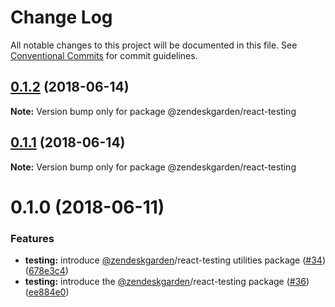 # Change Log

All notable changes to this project will be documented in this file.
See [Conventional Commits](https://conventionalcommits.org) for commit guidelines.

<a name="0.1.2"></a>
## [0.1.2](https://github.com/zendeskgarden/react-components/compare/@zendeskgarden/react-testing@0.1.1...@zendeskgarden/react-testing@0.1.2) (2018-06-14)




**Note:** Version bump only for package @zendeskgarden/react-testing

<a name="0.1.1"></a>
## [0.1.1](https://github.com/zendeskgarden/react-components/compare/@zendeskgarden/react-testing@0.1.0...@zendeskgarden/react-testing@0.1.1) (2018-06-14)




**Note:** Version bump only for package @zendeskgarden/react-testing

<a name="0.1.0"></a>
# 0.1.0 (2018-06-11)


### Features

* **testing:** introduce [@zendeskgarden](https://github.com/zendeskgarden)/react-testing utilities package ([#34](https://github.com/zendeskgarden/react-components/issues/34)) ([678e3c4](https://github.com/zendeskgarden/react-components/commit/678e3c4))
* **testing:** introduce the [@zendeskgarden](https://github.com/zendeskgarden)/react-testing package ([#36](https://github.com/zendeskgarden/react-components/issues/36)) ([ee884e0](https://github.com/zendeskgarden/react-components/commit/ee884e0))
